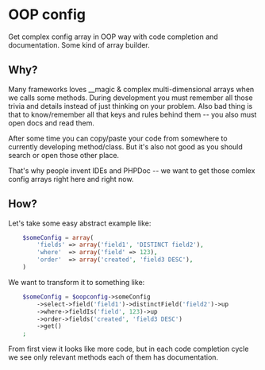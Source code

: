 # OOP config

Get complex config array in OOP way with code completion and documentation. Some kind of array builder.

## Why?

Many frameworks loves __magic & complex multi-dimensional arrays when we calls some methods.
During development you must remember all those trivia and details instead of just thinking on your problem.
Also bad thing is that to know/remember all that keys and rules behind them -- you also must open docs and
read them.

After some time you can copy/paste your code from somewhere to currently developing method/class. But it's also
not good as you should search or open those other place.

That's why people invent IDEs and PHPDoc -- we want to get those comlex config arrays right here and right now.

## How?

Let's take some easy abstract example like:

```php
    $someConfig = array(
        'fields' => array('field1', 'DISTINCT field2'),
        'where'  => array('field' => 123),
        'order'  => array('created', 'field3 DESC'),
    )
```

We want to transform it to something like:

```php
    $someConfig = $oopconfig->someConfig
        ->select->field('field1')->distinctField('field2')->up
        ->where->fieldIs('field', 123)->up
        ->order->fields('created', 'field3 DESC')
        ->get()
    ;
```

From first view it looks like more code, but in each code completion cycle we see only relevant methods
each of them has documentation.